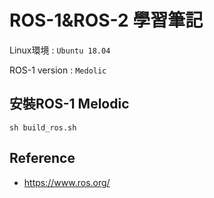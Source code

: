 # ROS-1&ROS-2 學習筆記

Linux環境 : `Ubuntu 18.04`

ROS-1 version : `Medolic`

## 安裝ROS-1 Melodic
```shell
sh build_ros.sh
```

## Reference
* https://www.ros.org/
